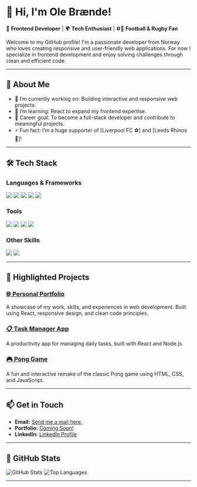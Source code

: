 # 👋 Hi, I'm Ole Brænde!

🎨 **Frontend Developer** | 🌍 **Tech Enthusiast** | ⚽🏉 **Football & Rugby Fan**

Welcome to my GitHub profile! I'm a passionate developer from Norway who loves creating responsive and user-friendly web applications. For now I specialize in frontend development and enjoy solving challenges through clean and efficient code.

---

## 🚀 **About Me**

- 🔭 I’m currently working on: Building interactive and responsive web projects.
- 🌱 I’m learning: React to expand my frontend expertise.
- 💼 Career goal: To become a full-stack developer and contribute to meaningful projects.
- ⚡ Fun fact: I’m a huge supporter of [Liverpool FC ⚽] and [Leeds Rhinos 🏉]!

---

## 🛠️ **Tech Stack**

### **Languages & Frameworks**
<div>
  <img src="https://img.shields.io/badge/HTML5-E34F26?style=for-the-badge&logo=html5&logoColor=white" />
  <img src="https://img.shields.io/badge/CSS3-1572B6?style=for-the-badge&logo=css3&logoColor=white" />
  <img src="https://img.shields.io/badge/JavaScript-F7DF1E?style=for-the-badge&logo=javascript&logoColor=black" />
  <img src="https://img.shields.io/badge/React-61DAFB?style=for-the-badge&logo=react&logoColor=black" />
  <img src="https://img.shields.io/badge/Node.js-339933?style=for-the-badge&logo=node.js&logoColor=white" />
</div>

### **Tools**
<div>
  <img src="https://img.shields.io/badge/Git-F05032?style=for-the-badge&logo=git&logoColor=white" />
  <img src="https://img.shields.io/badge/GitHub-181717?style=for-the-badge&logo=github&logoColor=white" />
  <img src="https://img.shields.io/badge/Figma-F24E1E?style=for-the-badge&logo=figma&logoColor=white" />
  <img src="https://img.shields.io/badge/VS_Code-007ACC?style=for-the-badge&logo=visual-studio-code&logoColor=white" />
</div>

### **Other Skills**
<div>
  <img src="https://img.shields.io/badge/Responsive%20Design-000000?style=for-the-badge&logo=googlechrome&logoColor=white" />
  <img src="https://img.shields.io/badge/REST%20API-FF6F00?style=for-the-badge&logo=postman&logoColor=white" />
</div>

---

## 📂 **Highlighted Projects**

### [🌐 Personal Portfolio](https://github.com/Olebraende/portfolio)
A showcase of my work, skills, and experiences in web development. Built using React, responsive design, and clean code principles.

### [📋 Task Manager App](https://github.com/Olebraende/task-manager)
A productivity app for managing daily tasks, built with React and Node.js.

### [🎮 Pong Game](https://github.com/Olebraende/Pong-Game)
A fun and interactive remake of the classic Pong game using HTML, CSS, and JavaScript.

---

## 📫 **Get in Touch**

- **Email:** [Send me a mail here.](mailto:olembrande.work@gmail.com)  
- **Portfolio:** [Coming Soon!](#)  
- **LinkedIn:** [LinkedIn Profile](https://www.linkedin.com/in/olebrande/)

---

## 🌟 **GitHub Stats**

![GitHub Stats](https://github-readme-stats.vercel.app/api?username=Olebraende&show_icons=true&theme=radical)
![Top Languages](https://github-readme-stats.vercel.app/api/top-langs/?username=Olebraende&layout=compact&theme=radical)

---
